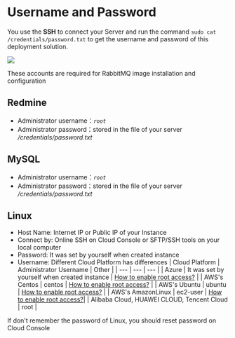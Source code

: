 # Username and Password

You use the **SSH** to connect your Server and run the command `sudo cat /credentials/password.txt` to get the username and password of this deployment solution.

![](https://libs.websoft9.com/Websoft9/DocsPicture/zh/redmine/redmine-getpassword-websoft9.png)

These accounts are required for RabbitMQ image installation and configuration

## Redmine

* Administrator username：*`root`*
* Administrator password：stored in the file of your server */credentials/password.txt*

## MySQL

* Administrator username：*`root`*
* Administrator password：stored in the file of your server */credentials/password.txt*

## Linux

* Host Name: Internet IP or Public IP of your Instance
* Connect by: Online SSH on Cloud Console or SFTP/SSH tools on your local computer
* Password: It was set by yourself when created instance
* Username: Different Cloud Platform has differences
   |  Cloud Platform   |  Administrator Username   | Other |
   | --- | --- | --- |
   |  Azure   |  It was set by yourself when created instance   | [How to enable root access?](https://support.websoft9.com/docs/azure/server-login.html#sample2-enable-the-root-username) |
   |  AWS's Centos  |  centos   | [How to enable root access?](https://support.websoft9.com/docs/aws/server-login.html#sample2-enable-the-root-username) |
   |  AWS's Ubuntu  |  ubuntu   | [How to enable root access?](https://support.websoft9.com/docs/aws/server-login.html#sample2-enable-the-root-username) |
   |  AWS's AmazonLinux  |  ec2-user | [How to enable root access?](https://support.websoft9.com/docs/aws/server-login.html#sample2-enable-the-root-username)|
   |  Alibaba Cloud, HUAWEI CLOUD, Tencent Cloud |  root   |

If don't remember the password of Linux, you should reset password on Cloud Console